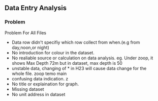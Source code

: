 ## Data Entry Analysis
### Problem
Problem For All Files

* Data row didn't specifiy which row collect from when.(e.g from day,noon,or night)
* No introduction for colour in the dataset.
* No realiable source or calculation on data analysis. eg. Under zoop, it shows Max Depth 72m but in dataset, max depth is 50
* unstable data, changing of * in H23 will cause data change for the whole file. zoop temo main
* confusing data indication. z
* No title or explaination for graph.
* Missing dataset
* No unit address in dataset 


